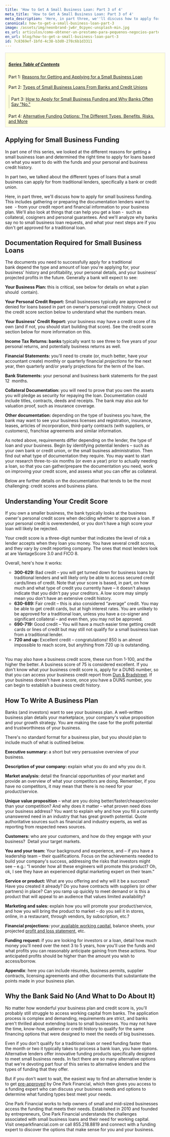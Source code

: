 ```yaml
---
title: 'How to Get A Small Business Loan: Part 3 of 4'
meta_title: 'How to Get A Small Business Loan: Part 3 of 4'
meta_description: 'Here, in part three, we''ll discuss how to apply for small business funding. This includes gathering or preparing the documentation lenders want to see.'
canonical: how-to-get-a-small-business-loan-part-3
image: /assets/img/neonbrand-jw6r_0cpyec-unsplash-min.jpg
es_url: articulos/como-obtener-un-prestamo-para-pequenos-negocios-parte-3
en_url: blog/how-to-get-a-small-business-loan-part-3
id: 7c8369ef-1bfd-4c38-b3d0-278c6b1d3311
---
```

<div style="padding: 10px; margin-bottom: 5px; background: #ffffde; border: 1px solid #ddd; width: 100%;">
<h5 style="text-decoration: underline;">Series Table of Contents</h5>
Part 1: <a href="/blog/how-to-get-a-business-loan">Reasons for Getting and Applying for a Small Business Loan</a><br /><br />
Part 2: <a href="/blog/how-to-get-a-small-business-loan-part-2">Types of Small Business Loans From Banks and Credit Unions</a><br /><br />
<div style="border-color: #ff9800; border-left: 4px solid rgba(0, 0, 0, 0.1); text-align: left; padding: 5px;">Part 3: <a href="/blog/how-to-get-a-small-business-loan-part-3">How to Apply for Small Business Funding and Why Banks Often Say "No."</a></div><br />
Part 4: <a href="/blog/how-to-get-a-small-business-loan-part-4-of-4">Alternative Funding Options: The Different Types, Benefits, Risks, and More</a>
</div>

## Applying for Small Business Funding

<p>In part one of this series, we looked at the different reasons for getting a small business loan and determined the right time to apply for loans based on what you want to do with the funds and your personal and business credit history.</p>

<p>In part two, we talked about the different types of loans that a small business can apply for from traditional lenders, specifically a bank or credit union.</p>

<p>Here, in part three, we'll discuss how to apply for small business funding. This includes gathering or preparing the documentation lenders want to see&nbsp; - from your credit report and financial information to your business plan. We'll also look at things that can help you get a loan -&nbsp; such as collateral, cosigners and personal guarantees. And we'll analyze why banks say no to small business loan requests, and what your next steps are if you don't get approved for a traditional loan.</p>

<h2>Documentation Required for Small Business Loans</h2>

<p>The documents you need to successfully apply for a traditional bank&nbsp;depend the type and amount of loan you're applying for, your business' history and profitability, your personal details, and your business' projected profits in the future. Generally a bank will expect to see:</p>
<p><strong>Your Business Plan: </strong>this is critical, see below for details on what a plan should&nbsp; contain).</p>
<p><strong>Your Personal Credit Report: </strong>Small businesses typically are approved or denied for loans based in part on owner's personal credit history. Check out the credit score section below to understand what the numbers mean.</p>
<p><strong>Your Business' Credit Report:</strong> your business may have a credit score of its own (and if not, you should start building that score). See the credit score section below for more information on this.</p>
<p><strong>Income Tax Returns: banks </strong>typically want to see three to five years of your personal returns, and potentially business returns as well.</p>
<p><strong>Financial Statements: </strong>you'll need to create (or, much better, have your accountant create) monthly or quarterly financial <em>projections</em> for the next year, then quarterly and/or yearly projections for the term of the loan.</p>
<p><strong>Bank Statements:</strong> your personal and business bank statements&nbsp;for the past 12&nbsp; months.</p>
<p><strong>Collateral Documentation:</strong> you will need to prove that you own the assets you will pledge as security for repaying the loan. Documentation could include titles, contracts, deeds and receipts. The bank may also ask for valuation proof, such as insurance coverage.</p>
<p><strong>Other documentation: </strong>depending on the type of business you have, the bank may want to see your business licenses and registration, insurance, leases, articles of incorporation, third-party contracts (with suppliers, or customers), franchise agreements and similar information.</p>
<p>As noted above, requirements differ depending on the lender, the type of loan and your business. Begin by identifying potential lenders &ndash; such as your own bank or credit union, or the small business administration. Then find out what type of documentation they require. You may want to start your research three-to-six months (or even a year) prior to actually needing a loan, so that you can gather/prepare the documentation you need, work on improving your credit score, and assess what you can offer as collateral.</p>
<p>Below are further details on the documentation that tends to be the most challenging: credit scores and business plans.</p>

<h2>Understanding Your Credit Score</h2>

<p>If you own a smaller business, the bank typically looks at the business owner's personal credit score when deciding whether to approve a loan. If your personal credit is overextended, or you don't have a high score your loan will likely be rejected.</p>
<p>Your credit score is a three-digit number that indicates the level of risk a lender accepts when they loan you money. You have several credit scores, and they vary by credit reporting company. The ones that most lenders look at are VantageScore 3.0 and FICO 8.</p>
<p>Overall, here's how it works:</p>

<ul style="list-style:circle;padding-left:30px;margin-bottom:30px;">
<li><strong>300-629:&nbsp;</strong>Bad credit &ndash; you will get turned down for business loans by traditional lenders and will likely only be able to access secured credit cards/lines of credit. Note that your score is based, in part, on how much and what type of credit you currently have &ndash; it doesn't always indicate that you didn't pay your creditors. A low score may simply mean you don't have an extensive credit history.</li>
<li><strong>630-689:&nbsp;</strong>Fair credit &ndash; this is also considered &ldquo;average&rdquo; credit. You may be able to get credit cards, but at high interest rates. You are unlikely to be approved for a traditional loan, unless you have a co-signer and significant collateral &ndash; and even then, you may not be approved.</li>
<li><strong>690-719:&nbsp;</strong>Good credit &ndash; You will have a much easier time getting credit cards or lines of credit but may still not qualify for a small business loan from a traditional lender.</li>
<li><strong>720 and up:&nbsp;</strong>Excellent credit &ndash; congratulations! 850 is an almost impossible to reach score, but anything from 720 up is outstanding.</li>
</ul>

<p>You may also have a business credit score, these run from 1-100, and the higher the better. A business score of 75 is considered excellent. If you don't know what your business credit score is, apply for a DUNS number, so that you can access your business credit report from&nbsp;<a href="https://iupdate.dnb.com/iUpdate/viewiUpdateHome.htm;jsessionid=A9C87768E3F759B25ADE4330A2D1BE0F.app2">Dun &amp; Bradstreet</a>. If your business doesn't have a score, once you have a DUNS number, you can begin to establish a business credit history.</p>

<h2>How To Write A Business Plan</h2>

<p>Banks (and investors) want to see your business plan. A well-written business plan details your marketplace, your company's value proposition and your growth strategy. You are making the case for the profit potential and trustworthiness of your business.</p>
<p>There's no standard format for a business plan, but you should plan to include much of what is outlined below.</p>
<p><strong>Executive summary:</strong> a short but very persuasive overview of your business.</p>
<p><strong>Description of your company: </strong>explain what you do and why you do it.</p>
<p><strong>Market analysis: </strong>detail the financial opportunities of your market and provide an overview of what your competitors are doing. Remember, if you have no competitors, it may mean that there is no need for your product/service.</p>
<p><strong>Unique value proposition</strong> &ndash; what are you doing better/faster/cheaper/cooler than your competition? And why does it matter &ndash; what proven need does your business address? You want to explain why and how you fill a currently unanswered need in an industry that has great growth potential. Quote authoritative sources such as financial and industry experts, as well as reporting from respected news sources. &nbsp;</p>
<p><strong>Customers: </strong>who are your customers, and how do they engage with your business?&nbsp; Detail your target markets.</p>
<p><strong>You and your team:</strong> Your background and experience, and &ndash; if you have a leadership team &ndash; their qualifications. Focus on the achievements needed to build your company's success, addressing the risks that investors might see &ndash; e.g.: &ldquo;I wonder how all these engineers will promote this product? Oh, ok, I see they have an experienced digital marketing expert on their team.&rdquo;</p>
<p><strong>Service or product: </strong>What are you offering and why will it be a success? Have you created it already? Do you have contracts with suppliers (or other partners) in place? Can you ramp up quickly to meet demand or is this a product that will appeal to an audience that values limited availability?</p>
<p><strong>Marketing and sales: </strong>explain how you will promote your product/service, and how you will bring the product to market &ndash; do you sell it in stores, online, in a restaurant, through vendors, by subscription, etc.? &nbsp;</p>
<p><strong>Financial projections: </strong>your<a href="https://www.oneparkfinancial.com/blog/working-capital-matters-to-a-small-business-owner"> available working capital</a>, balance sheets, your projected <a href="https://www.oneparkfinancial.com/blog/understanding-your-small-business-profit-and-loss-statement">profit and loss statement</a>, etc.</p>
<p><strong>Funding request: </strong>if you are looking for investors or a loan, detail how much money you'll need over the next 3 to 5 years, how you'll use the funds and what profits you can reasonably anticipate gaining from these actions. Your anticipated profits should be higher than the amount you wish to access/borrow.</p>
<p><strong>Appendix</strong>: here you can include résumés, business permits, supplier contracts, licensing agreements and other documents that substantiate the points made in your business plan.</p>

<h2>Why the Bank Said No (And What to Do About It)</h2>

<p>No matter how wonderful your business plan and credit score is, you'll probably still struggle to access working capital from banks. The application process is complex and demanding, requirements are strict, and banks aren't thrilled about extending loans to small businesses. You may not have the time, know-how, patience or credit history to qualify for the same financing options that were designed to meet the needs of big businesses.</p>
<p>Even if you don't qualify for a traditional loan or need funding faster than the month or two it typically takes to process a bank loan, you have options. Alternative lenders offer innovative funding products specifically designed to meet small business needs. In fact there are so many alternative options that we're devoting part four of this series to alternative lenders and the types of funding that they offer.</p>
<p>But if you don't want to wait, the easiest way to find an alternative lender is to get <a href="https://www.oneparkfinancial.com/pre-qualification">pre-approved</a> by One Park Financial, which then gives you access to a funding expert who can discuss your business needs and options to determine what funding types best meet your needs.</p>
<p>One Park Financial works to help owners of small and mid-sized businesses access the funding that meets their needs. Established in 2010 and founded by entrepreneurs, One Park Financial understands the challenges associated with small business loans and their need for working capital. Visit oneparkfinancial.com or call 855.218.8819 and connect with a funding expert to discover the options that make sense for you and your business.</p>